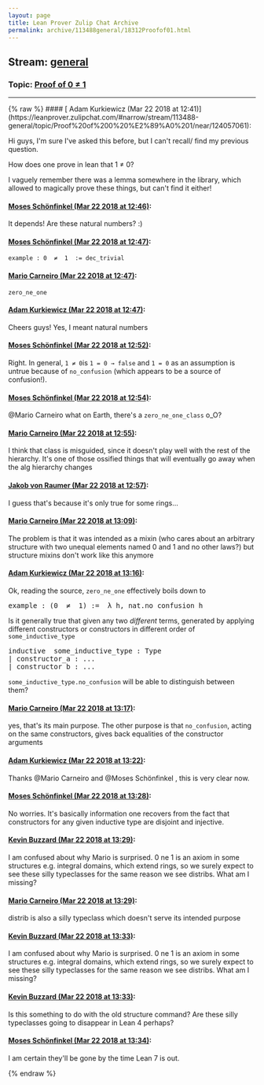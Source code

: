 ```yaml
---
layout: page
title: Lean Prover Zulip Chat Archive 
permalink: archive/113488general/18312Proofof01.html
---
```


## Stream: [general](https://leanprover-community.github.io/archive/113488general/index.html)
### Topic: [Proof of 0 ≠ 1](https://leanprover-community.github.io/archive/113488general/18312Proofof01.html)

---

<base href="https://leanprover.zulipchat.com">
{% raw %}
#### [ Adam Kurkiewicz (Mar 22 2018 at 12:41)](https://leanprover.zulipchat.com/#narrow/stream/113488-general/topic/Proof%20of%200%20%E2%89%A0%201/near/124057061):
<p>Hi guys, I'm sure I've asked this before, but I can't recall/ find my previous question.</p>
<p>How does one prove in lean that 1 ≠ 0?</p>
<p>I vaguely remember there was a lemma somewhere in the library, which allowed to magically prove these things, but can't find it either!</p>

#### [ Moses Schönfinkel (Mar 22 2018 at 12:46)](https://leanprover.zulipchat.com/#narrow/stream/113488-general/topic/Proof%20of%200%20%E2%89%A0%201/near/124057222):
<p>It depends! Are these natural numbers? :)</p>

#### [ Moses Schönfinkel (Mar 22 2018 at 12:47)](https://leanprover.zulipchat.com/#narrow/stream/113488-general/topic/Proof%20of%200%20%E2%89%A0%201/near/124057227):
<p><code>example : 0  ≠  1  := dec_trivial</code></p>

#### [ Mario Carneiro (Mar 22 2018 at 12:47)](https://leanprover.zulipchat.com/#narrow/stream/113488-general/topic/Proof%20of%200%20%E2%89%A0%201/near/124057235):
<p><code>zero_ne_one</code></p>

#### [ Adam Kurkiewicz (Mar 22 2018 at 12:47)](https://leanprover.zulipchat.com/#narrow/stream/113488-general/topic/Proof%20of%200%20%E2%89%A0%201/near/124057239):
<p>Cheers guys! Yes, I meant natural numbers</p>

#### [ Moses Schönfinkel (Mar 22 2018 at 12:52)](https://leanprover.zulipchat.com/#narrow/stream/113488-general/topic/Proof%20of%200%20%E2%89%A0%201/near/124057392):
<p>Right. In general, <code>1 ≠ 0</code>is <code>1 = 0 → false</code> and <code>1 = 0</code> as an assumption is untrue because of <code>no_confusion</code> (which appears to be a source of confusion!).</p>

#### [ Moses Schönfinkel (Mar 22 2018 at 12:54)](https://leanprover.zulipchat.com/#narrow/stream/113488-general/topic/Proof%20of%200%20%E2%89%A0%201/near/124057451):
<p><span class="user-mention" data-user-id="110049">@Mario Carneiro</span> what on Earth, there's a <code>zero_ne_one_class</code> o_O?</p>

#### [ Mario Carneiro (Mar 22 2018 at 12:55)](https://leanprover.zulipchat.com/#narrow/stream/113488-general/topic/Proof%20of%200%20%E2%89%A0%201/near/124057462):
<p>I think that class is misguided, since it doesn't play well with the rest of the hierarchy. It's one of those ossified things that will eventually go away when the alg hierarchy changes</p>

#### [ Jakob von Raumer (Mar 22 2018 at 12:57)](https://leanprover.zulipchat.com/#narrow/stream/113488-general/topic/Proof%20of%200%20%E2%89%A0%201/near/124057511):
<p>I guess that's because it's only true for some rings...</p>

#### [ Mario Carneiro (Mar 22 2018 at 13:09)](https://leanprover.zulipchat.com/#narrow/stream/113488-general/topic/Proof%20of%200%20%E2%89%A0%201/near/124057855):
<p>The problem is that it was intended as a mixin (who cares about an arbitrary structure with two unequal elements named 0 and 1 and no other laws?) but structure mixins don't work like this anymore</p>

#### [ Adam Kurkiewicz (Mar 22 2018 at 13:16)](https://leanprover.zulipchat.com/#narrow/stream/113488-general/topic/Proof%20of%200%20%E2%89%A0%201/near/124058082):
<p>Ok, reading the source, <code>zero_ne_one</code> effectively boils down to</p>
<div class="codehilite"><pre><span></span>example : (0  ≠  1) :=  λ h, nat.no_confusion h
</pre></div>


<p>Is it generally true that given any two <em>different</em> terms, generated by applying different constructors or constructors in different order of <code>some_inductive_type</code></p>
<div class="codehilite"><pre><span></span>inductive  some_inductive_type : Type
| constructor_a : ...
| constructor_b : ...
</pre></div>


<p><code>some_inductive_type.no_confusion</code> will be able  to distinguish between them?</p>

#### [ Mario Carneiro (Mar 22 2018 at 13:17)](https://leanprover.zulipchat.com/#narrow/stream/113488-general/topic/Proof%20of%200%20%E2%89%A0%201/near/124058094):
<p>yes, that's its main purpose. The other purpose is that <code>no_confusion</code>, acting on the same constructors, gives back equalities of the constructor arguments</p>

#### [ Adam Kurkiewicz (Mar 22 2018 at 13:22)](https://leanprover.zulipchat.com/#narrow/stream/113488-general/topic/Proof%20of%200%20%E2%89%A0%201/near/124058258):
<p>Thanks <span class="user-mention" data-user-id="110049">@Mario Carneiro</span>  and <span class="user-mention" data-user-id="110027">@Moses Schönfinkel</span> , this is very clear now.</p>

#### [ Moses Schönfinkel (Mar 22 2018 at 13:28)](https://leanprover.zulipchat.com/#narrow/stream/113488-general/topic/Proof%20of%200%20%E2%89%A0%201/near/124058438):
<p>No worries. It's basically information one recovers from the fact that constructors for any given inductive type are disjoint and injective.</p>

#### [ Kevin Buzzard (Mar 22 2018 at 13:29)](https://leanprover.zulipchat.com/#narrow/stream/113488-general/topic/Proof%20of%200%20%E2%89%A0%201/near/124058460):
<p>I am confused about why Mario is surprised. 0 ne 1 is an axiom in some structures e.g. integral domains, which extend rings, so we surely expect to see these silly typeclasses for the same reason we see distribs. What am I missing?</p>

#### [ Mario Carneiro (Mar 22 2018 at 13:29)](https://leanprover.zulipchat.com/#narrow/stream/113488-general/topic/Proof%20of%200%20%E2%89%A0%201/near/124058469):
<p>distrib is also a silly typeclass which doesn't serve its intended purpose</p>

#### [ Kevin Buzzard (Mar 22 2018 at 13:33)](https://leanprover.zulipchat.com/#narrow/stream/113488-general/topic/Proof%20of%200%20%E2%89%A0%201/near/124058632):
<p>I am confused about why Mario is surprised. 0 ne 1 is an axiom in some structures e.g. integral domains, which extend rings, so we surely expect to see these silly typeclasses for the same reason we see distribs. What am I missing?</p>

#### [ Kevin Buzzard (Mar 22 2018 at 13:33)](https://leanprover.zulipchat.com/#narrow/stream/113488-general/topic/Proof%20of%200%20%E2%89%A0%201/near/124058652):
<p>Is this something to do with the old structure command? Are these silly typeclasses going to disappear in Lean 4 perhaps?</p>

#### [ Moses Schönfinkel (Mar 22 2018 at 13:34)](https://leanprover.zulipchat.com/#narrow/stream/113488-general/topic/Proof%20of%200%20%E2%89%A0%201/near/124058705):
<p>I am certain they'll be gone by the time Lean 7 is out.</p>


{% endraw %}
